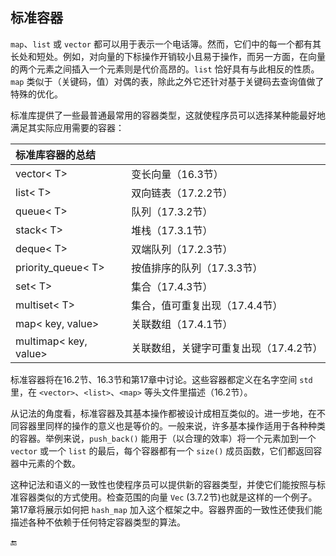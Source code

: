 ## 标准容器

`map`、`list` 或 `vector` 都可以用于表示一个电话簿。然而，它们中的每一个都有其长处和短处。例如，对向量的下标操作开销较小且易于操作，而另一方面，在向量的两个元素之间插入一个元素则是代价高昂的。`list` 恰好具有与此相反的性质。`map` 类似于（关键码，值）对偶的表，除此之外它还针对基于关键码去查询值做了特殊的优化。

标准库提供了一些最普通最常用的容器类型，这就使程序员可以选择某种能最好地满足其实际应用需要的容器：

| 标准库容器的总结 |  |
| :--- | :--- |
| vector&lt; T&gt; | 变长向量（16.3节） |
| list&lt; T&gt; | 双向链表（17.2.2节） |
| queue&lt; T&gt; | 队列（17.3.2节） |
| stack&lt; T&gt; | 堆栈（17.3.1节） |
| deque&lt; T&gt; | 双端队列（17.2.3节） |
| priority\_queue&lt; T&gt; | 按值排序的队列（17.3.3节） |
| set&lt; T&gt; | 集合（17.4.3节） |
| multiset&lt; T&gt; | 集合，值可重复出现（17.4.4节） |
| map&lt; key, value&gt; | 关联数组（17.4.1节） |
| multimap&lt; key, value&gt; | 关联数组，关键字可重复出现（17.4.2节） |

标准容器将在16.2节、16.3节和第17章中讨论。这些容器都定义在名字空间 `std` 里，在 `<vector>`、`<list>`、`<map>` 等头文件里描述（16.2节）。

从记法的角度看，标准容器及其基本操作都被设计成相互类似的。进一步地，在不同容器里同样的操作的意义也是等价的。一般来说，许多基本操作适用于各种种类的容器。举例来说，`push_back()` 能用于（以合理的效率）将一个元素加到一个 `vector` 或一个 `list` 的最后，每个容器都有一个 `size()` 成员函数，它们都返回容器中元素的个数。

这种记法和语义的一致性也使程序员可以提供新的容器类型，并使它们能按照与标准容器类似的方式使用。检查范围的向量 `Vec` \(3.7.2节\)也就是这样的一个例子。第17章将展示如何把 `hash_map` 加入这个框架之中。容器界面的一致性还使我们能描述各种不依赖于任何特定容器类型的算法。

🔚

